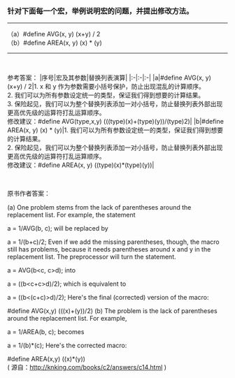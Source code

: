 ### 针对下面每一个宏，举例说明宏的问题，并提出修改方法。
***
（a）#define AVG(x, y) (x+y) / 2 <br>
（b）#define AREA(x, y) (x) * (y)
***



<br>

参考答案：
|序号|宏及其参数|替换列表演算|
|:-|:-|:-|
|a|#define AVG(x, y) (x+y) / 2|1. x 和 y 作为参数需要小括号保护，防止出现混乱的计算顺序。<br>2. 我们可以为所有参数设定统一的类型，保证我们得到想要的计算结果。<br>3. 保险起见，我们可以为整个替换列表添加一对小括号，防止替换列表外部出现更高优先级的运算符打乱运算顺序。<br>修改建议：#define AVG(type,x,y) (((type)(x)+(type)(y))/(type)2)|
|b|#define AREA(x, y) (x) * (y)|1. 我们可以为所有参数设定统一的类型，保证我们得到想要的计算结果。<br>2. 保险起见，我们可以为整个替换列表添加一对小括号，防止替换列表外部出现更高优先级的运算符打乱运算顺序。<br>修改建议：#define AREA(x, y) ((type)(x)*(type)(y))|

<br>

原书作者答案：

(a) One problem stems from the lack of parentheses around the replacement list. For example, the statement

a = 1/AVG(b, c);
will be replaced by

a = 1/(b+c)/2;
Even if we add the missing parentheses, though, the macro still has problems, because it needs parentheses around x and y in the replacement list. The preprocessor will turn the statement.

a = AVG(b<c, c>d);
into

a = ((b<c+c>d)/2);
which is equivalent to

a = ((b<(c+c)>d)/2);
Here's the final (corrected) version of the macro:

#define AVG(x,y) (((x)+(y))/2)
(b) The problem is the lack of parentheses around the replacement list. For example,

a = 1/AREA(b, c);
becomes

a = 1/(b)*(c);
Here's the corrected macro:

#define AREA(x,y) ((x)*(y))<br>
( 源自：http://knking.com/books/c2/answers/c14.html )
